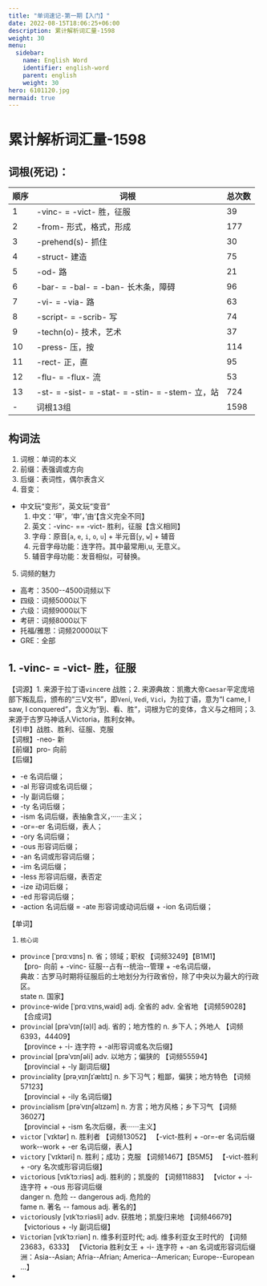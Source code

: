 ```yaml
---
title: "单词速记-第一期【入门】"
date: 2022-08-15T18:06:25+06:00
description: 累计解析词汇量-1598
weight: 30
menu:
  sidebar:
    name: English Word
    identifier: english-word
    parent: english
    weight: 30
hero: 6101120.jpg
mermaid: true
---
```


# 累计解析词汇量-1598

## 词根(死记)：

顺序|词根|总次数|
--|--|--|
1|-vinc- = -vict- 胜，征服|39
2|-from- 形式，格式，形成|177
3|-prehend(s)- 抓住|30|
4|-struct- 建造|75|
5|-od- 路|21|
6|-bar- = -bal- = -ban- 长木条，障碍|96|
7|-vi- = -via- 路|63|
8|-script- = -scrib- 写|74|
9|-techn(o)- 技术，艺术|37|
10|-press- 压，按|114|
11|-rect- 正，直|95|
12|-flu- = -flux- 流|53|
13|-st- = -sist- = -stat- = -stin- = -stem- 立，站|724|
-|词根13组|1598|

## 构词法

1. 词根：单词的本义
2. 前缀：表强调或方向
3. 后缀：表词性，偶尔表含义
4. 音变：
  - 中文玩“变形”，英文玩“变音” 
    1. 中文：‘甲’，‘申’，’由‘【含义完全不同】
    2. 英文：-vinc- == -vict- 胜利，征服【含义相同】
    3. 字母：原音[`a`, `e`, `i`, `o`, `u`] + 半元音[`y`, `w`] + 辅音
    4. 元音字母功能：连字符。其中最常用i,u, 无意义。
    5. 辅音字母功能：发音相似，可替换。
5. 词频的魅力
  - 高考：3500--4500词频以下
  - 四级：词频5000以下
  - 六级：词频9000以下
  - 考研：词频8000以下
  - 托福/雅思：词频20000以下
  - GRE：全部

## 1. -vinc- = -vict- 胜，征服

【词源】1. 来源于拉丁语`vinc`ere 战胜；2. 来源典故：凯撒大帝`Caesar`平定庞培部下叛乱后，颁布的“三V文书”，即`Ven`i, `Ved`i, `Vic`i，为拉丁语，意为“I came, I saw, I conquered”，含义为“到、看、胜”，词根为它的变体，含义与之相同；3. 来源于古罗马神话人Victoria，胜利女神。 \
【引申】战胜、胜利、征服、克服 \
【词根】-neo- 新 \
【前缀】pro- 向前 \
【后缀】
  - -e 名词后缀；
  - -al 形容词或名词后缀；
  - -ly 副词后缀；
  - -ty 名词后缀；
  - -ism 名词后缀，表抽象含义，······主义；
  - -or=-er 名词后缀，表人；
  - -ory 名词后缀；
  - -ous 形容词后缀；
  - -an 名词或形容词后缀；
  - -im 名词后缀；
  - -less 形容词后缀，表否定
  - -ize 动词后缀；
  - -ed 形容词后缀；
  - -action 名词后缀 = -ate 形容词或动词后缀 + -ion 名词后缀；

【单词】
1. `核心词`
  - pro`vinc`e [ˈprɑːvɪns] n. 省；领域；职权 【词频3249】【B1M1】\
    【pro- 向前 + -vinc- 征服--占有--统治--管理 + -e名词后缀，\
     典故：古罗马时期将征服后的土地划分为行政省份，除了中央以为最大的行政区。\
     state n. 国家】
  - pro`vinc`e-wide [ˈprɑːvɪns,waid] adj. 全省的 adv. 全省地 【词频59028】\
    【合成词】
  - pro`vinc`ial [prəˈvɪnʃ(ə)l] adj. 省的；地方性的 n. 乡下人；外地人 【词频6393，44409】\
    【province + -i- 连字符 + -al形容词或名次后缀】
  - pro`vinc`ial [prəˈvɪnʃəli]  adv. 以地方；偏狭的 【词频55594】\
    【provincial + -ly 副词后缀】
  - pro`vinc`iality [prəˌvɪnʃɪˈælɪtɪ] n. 乡下习气；粗鄙，偏狭；地方特色 【词频57123】\
    【provincial + -ily 名词后缀】
  - pro`vinc`ialism [prəˈvɪnʃəlɪzəm] n. 方言；地方风格；乡下习气 【词频36027】\
    【provincial + -ism 名次后缀，表······主义】
  - `vict`or [ˈvɪktər] n. 胜利者 【词频13052】
    【-vict-胜利 + -or=-er 名词后缀 \
     work--work + -er 名词后缀，表人】
  - `vict`ory [ˈvɪktəri] n. 胜利；成功；克服 【词频1467】【B5M5】
    【-vict-胜利 + -ory 名次或形容词后缀】
  - `vict`orious [vɪkˈtɔːriəs] adj. 胜利的；凯旋的 【词频11883】
    【victor + -i- 连字符 + -ous 形容词后缀 \
     danger n. 危险 -- dangerous adj. 危险的 \
     fame n. 著名 -- famous adj. 著名的】
  - `vict`oriously [vɪkˈtɔːriəsli] adv. 获胜地；凯旋归来地 【词频46679】
    【victorious + -ly 副词后缀】
  - `Vict`orian [vɪkˈtɔːriən] n. 维多利亚时代; adj. 维多利亚女王时代的 【词频23683，6333】
    【Victoria 胜利女王 + -i- 连字符 + -an 名词或形容词后缀 \
      洲：Asia--Asian; Afria--Afrian; America--American; Europe--European ...】
  - 
  